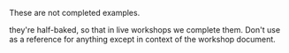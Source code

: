 These are not completed examples.

they're half-baked, so that in live workshops we complete them.  Don't use as a reference for anything except in context of the workshop document.